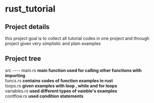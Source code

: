 # rust_tutorial

## Project details 
this project goal is to collect all tutorial codes in one project and through project given very simplistic and plain examples

## Project tree
src ----
        main.rs     **main function used for calling other functions with importing**<br>
        funcs.rs    **contains codes of function examples in rust**<br>
        loops.rs    **given examples with loop , while and for loops**<br>
        variables.rs **used different types of vaieble's examples**<br>
        contflow.rs  **used condition statements**<br>